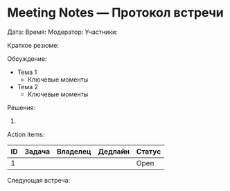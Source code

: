 # Meeting Notes — Протокол встречи

Дата:
Время:
Модератор:
Участники:

Краткое резюме:

Обсуждение:

- Тема 1
  - Ключевые моменты
- Тема 2
  - Ключевые моменты

Решения:

1.

Action items:

| ID | Задача | Владелец | Дедлайн | Статус |
|----|--------|----------|---------|--------|
| 1  |        |          |         | Open   |

Следующая встреча:
